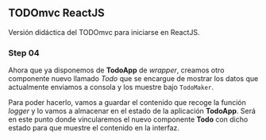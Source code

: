 ## TODOmvc ReactJS

Versión didáctica del TODOmvc para iniciarse en ReactJS.

### Step 04
Ahora que ya disponemos de **TodoApp** de *wrapper*, creamos otro componente nuevo llamado *Todo* que se encargue de mostrar los datos que actualmente enviamos a consola y los muestre bajo `TodoMaker`.

Para poder hacerlo, vamos a guardar el contenido que recoge la función *logger* y lo vamos a almacenar en el estado de la aplicación **TodoApp**. Será en este punto donde vincularemos el nuevo componente **Todo** con dicho estado para que muestre el contenido en la interfaz.
